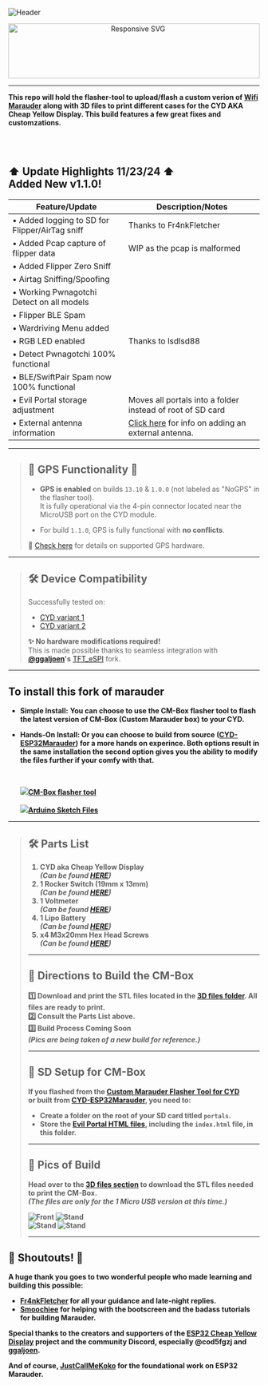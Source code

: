 ![Header](Images/cmheader.png)
<br>

<div align="center" style="max-width: 100%; overflow: visible;">
  <img 
    src="https://github.com/ATOMNFT/CM-Box/blob/main/Images/Repolike.svg" 
    style="width: 100%; height: 110px; max-width: 800px;" 
    alt="Responsive SVG">
</div>

  
  ---

  <b>This repo will hold the flasher-tool to upload/flash a custom verion of <a href=hhttps://github.com/justcallmekoko/ESP32Marauder/wiki/about>Wifi Marauder</a> along with 3D files to print different cases for the CYD AKA Cheap Yellow Display. This build features a few great fixes and customzations.</b> 
  
  <br>
  <br>
  

  
  ## ⬆ Update Highlights 11/23/24 ⬆ <br> Added New v1.1.0!
  
  | Feature/Update                             | Description/Notes                                                                                                                                                        |
|--------------------------------------------|------------------------------------------------------------------------------------------------------------------------------------------------------------------------|
| • Added logging to SD for Flipper/AirTag sniff | Thanks to Fr4nkFletcher                                                                                                                                               |
| • Added Pcap capture of flipper data       | WIP as the pcap is malformed                                                                                                                                            |
| • Added Flipper Zero Sniff                 |                                                                                                                                                                        |
| • Airtag Sniffing/Spoofing                 |                                                                                                                                                                        |
| • Working Pwnagotchi Detect on all models  |                                                                                                                                                                        |
| • Flipper BLE Spam                         |                                                                                                                                                                        |
| • Wardriving Menu added                    |                                                                                                                                                                        |
| • RGB LED enabled                          | Thanks to lsdlsd88                                                                                                                                                    |
| • Detect Pwnagotchi 100% functional        |                                                                                                                                                                        |
| • BLE/SwiftPair Spam now 100% functional   |                                                                                                                                                                        |
| • Evil Portal storage adjustment           | Moves all portals into a folder instead of root of SD card                                                                                                            |
| • External antenna information             | [Click here](https://github.com/Fr4nkFletcher/ESP32-Marauder-Cheap-Yellow-Display/blob/master/AntennaMod.md) for info on adding an external antenna.                  |


<hr>

> ## 📡 **GPS Functionality** 📡
> 
> - **GPS is enabled** on builds `13.10` & `1.0.0` (not labeled as "NoGPS" in the flasher tool).  
>   It is fully operational via the 4-pin connector located near the MicroUSB port on the CYD module.  
> 
> - For build `1.1.0`, GPS is fully functional with **no conflicts**.  
> 
> 🔗 [Check here](https://github.com/justcallmekoko/ESP32Marauder/wiki/gps-modification) for details on supported GPS hardware.

<hr>

> ## 🛠️ **Device Compatibility**
> 
> Successfully tested on:
> - [CYD variant 1](https://amazon.com/dp/B0BVFXR313)  
> - [CYD variant 2](https://amazon.com/dp/B0CLR7MQ91)  
> 
> **✨ No hardware modifications required!**  
> This is made possible thanks to seamless integration with **[@ggaljoen](https://github.com/ggaljoen)'s** [TFT_eSPI](https://github.com/ggaljoen/TFT_eSPI) fork.

<hr>

## To install this fork of marauder
 - **Simple Install:** <b>You can choose to use the CM-Box flasher tool to flash the latest version of CM-Box (Custom Marauder box) to your CYD.

 - **Hands-On Install:** <b>Or you can choose to build from source (<a href=https://github.com/ATOMNFT/CYD-ESP32Marauder>CYD-ESP32Marauder</a>) for a more hands on experince. Both options result in the same installation the second option gives you the ability to modify the files further if your comfy with that.</b> 

   <br>
 
   <a href="https://atomnft.github.io/CM-Box/flash0.html"><img src="https://github.com/ATOMNFT/CM-Box/blob/main/Images/esp-flash-icn.png" />CM-Box flasher tool</a>
   <br>
   <br>
   <a href="https://github.com/ATOMNFT/CYD-ESP32Marauder"><img src="https://github.com/ATOMNFT/CM-Box/blob/main/Images/ide-icn.png" />Arduino Sketch Files</a>
  
<hr>

> ## 🛠️ **Parts List**  
> 
> 1. **CYD aka Cheap Yellow Display**  
>    *(Can be found [HERE](https://shorturl.at/GJKY4))*  
> 2. **1 Rocker Switch** (19mm x 13mm)  
>    *(Can be found [HERE](https://shorturl.at/oABL4))*  
> 3. **1 Voltmeter**  
>    *(Can be found [HERE](https://shorturl.at/djHY5))*  
> 4. **1 Lipo Battery**  
>    *(Can be found [HERE](https://rb.gy/8q9c45))*  
> 5. **x4 M3x20mm Hex Head Screws**  
>    *(Can be found [HERE](https://rb.gy/lb1ewo))*  
> 
> ---
> 
> ## 🧰 **Directions to Build the CM-Box**  
> 
> 1️⃣ Download and print the STL files located in the [3D files folder](https://github.com/ATOMNFT/CM-Box/tree/main/STL%20Files). All files are ready to print.  
> 2️⃣ Consult the **Parts List** above.  
> 3️⃣ **Build Process Coming Soon**  
>     *(Pics are being taken of a new build for reference.)*  
> 
> ---
> 
> ## 💾 **SD Setup for CM-Box**  
> 
> If you flashed from the [Custom Marauder Flasher Tool for CYD](https://atomnft.github.io/CM-Box/flash0.html)  
> or built from [CYD-ESP32Marauder](https://github.com/ATOMNFT/CYD-ESP32Marauder), you need to:  
> - Create a folder on the root of your SD card titled `portals`.  
> - Store the [Evil Portal HTML files](https://github.com/ATOMNFT/CYD-ESP32Marauder/tree/master/Evil%20Portal%20Stuff), including the `index.html` file, in this folder.  
> 
> ---
> 
> ## 📸 **Pics of Build**  
> 
> Head over to the [3D files section](https://github.com/ATOMNFT/CM-Box/tree/main/STL%20Files) to download the STL files needed to print the CM-Box.  
> *(The files are only for the 1 Micro USB version at this time.)*  
> 
> ![Front](Images/CMB1.jpg) ![Stand](Images/CMB2.jpg)  
> ![Stand](Images/CMB3.jpg) ![Stand](Images/CMB4.jpg)  
> 
> ---
> 

## 🎉 **Shoutouts!** 📢  
 
 A huge thank you goes to two wonderful people who made learning and building this possible:  
 
 - **[Fr4nkFletcher](https://github.com/Fr4nkFletcher)** for all your guidance and late-night replies.  
 - **[Smoochiee](https://github.com/smoochiee)** for helping with the bootscreen and the badass tutorials for building Marauder.  
 
 Special thanks to the creators and supporters of the [ESP32 Cheap Yellow Display](https://github.com/witnessmenow/ESP32-Cheap-Yellow-Display) project and the community Discord, especially **@cod5fgzj** and [**ggaljoen**](https://github.com/ggaljoen).  
 
 And of course, **[JustCallMeKoko](https://github.com/justcallmekoko)** for the foundational work on ESP32 Marauder.  

  
<br>
<br>
  